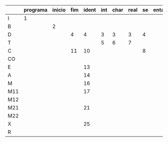 |  |programa|inicio|fim|ident|int|char|real|se|entao|enquanto|= |const|+ |- | *|\ |==|<>|>=|<=|> |< |( | ) |; |$ |
|:-|:-------|:-----|:--|:----|:--|:---|:---|:-|:----|:-------|:-|:----|:-|:-|:-|:-|:-|:-|:-|:-|:-|:-|:-|:--|:-|:-|
| I |1 |  |  |  |  |  |  |  |  |  |  |  |  |  |  |  |  |  |  |  |  |  |  |  |  |  |
| B |  |2 |  |  |  |  |  |  |  |  |  |  |  |  |  |  |  |  |  |  |  |  |  |  |  |  |
| D |  |  |4 |4 |3 |3 |3 |4 |  |4 |  |  |  |  |  |  |  |  |  |  |  |  |  |  |  |  |4 |
| T |  |  |  |  |5 |6 |7 |  |  |  |  |  |  |  |  |  |  |  |  |  |  |  |  |  |  |  |  |
| C |  |  |11 |10 |  |  |  |8 |  |9 |  |  |  |  |  |  |  |  |  |  |  |  |  |  |  |  |  |
| CO |  |  |  |  |  |  |  |  |  |  |  |  |  |  |  |  |  |  |  |  |  |  |12 |  |  |  |  |
| E |  |  |  |13 |  |  |  |  |  |  |  |  |  |  |  |  |  |  |  |  |  |  |  |  |  |  |  |
| A |  |  |  |14 |  |  |  |  |  |  |  |  |  |  |  |  |  |  |  |  |  |  |  |  |  |  |  |
| M |  |  |  |16 |  |  |  |  |  |  |  |  |  |  |  |  |  |  |  |  |  |  |15 |  |  |  |  |16 |
| M11 |  |  |  |17 |  |  |  |  |  |  |  |  |  |  |  |  |  |  |  |  |  |  |17 |  |  |  |  |17 |
| M12 |  |  |  |  |  |  |  |  |  |  |  |  |18 |19 |  |  |  |  |  |  |  |  |  |20 |  |  |  |  |
| M21 |  |  |  |21 |  |  |  |  |  |  |  |  |  |  |  |  |  |  |  |  |  |  |21 |  |  |  |  |21 |
| M22 |  |  |  |  |  |  |  |  |  |  |  |  |24 |24 |22 |23 |  |  |  |  |  |  |  |24 |  |  |  |  |
| X |  |  |  |25 |  |  |  |  |  |  |  |  |  |  |  |  |  |  |  |  |  |  |  |  |  |  |  |26 |
| R |  |  |  |  |  |  |  |  |  |  |  |  |  |  |  |  |27 |28 |30 |29 |32 |31 |  |  |  |  |  |  |


